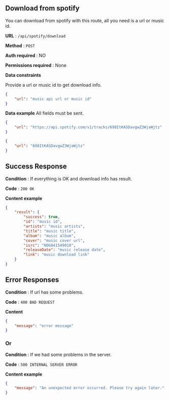 ## Download from spotify

You can download from spotify with this route, all you need is a url or music id.

**URL** : `/api/spotify/download`

**Method** : `POST`

**Auth required** : NO

**Permissions required** : None

**Data constraints**

Provide a url or music id to get download info.

```json
{
    "url": "music api url or music id"
}
```

**Data example** All fields must be sent.

```json
{
    "url": "https://api.spotify.com/v1/tracks/698ItKASDavgwZ3WjaWjtz"
}
```

```json
{
    "url": "698ItKASDavgwZ3WjaWjtz"
}
```

## Success Response

**Condition** : If everything is OK and download info has result.

**Code** : `200 OK`

**Content example**

```json
{
    "result": {
        "success": true,
        "id": "music id",
        "artists": "music artists",
        "title": "music title",
        "album": "music album",
        "cover": "music cover url",
        "isrc": "NOG841549010",
        "releaseDate": "music release date",
        "link": "music download link"
    }
}
```

## Error Responses

**Condition** : If url has some problems.

**Code** : `400 BAD REQUEST`

**Content**

```json
{
    "message": "error message"
}
```

### Or

**Condition** : If we had some problems in the server.

**Code** : `500 INTERNAL SERVER ERROR`

**Content example**

```json
{
    "message": "An unexpected error occurred. Please try again later."
}
```